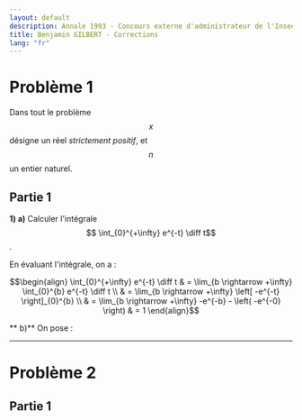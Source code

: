 ```yaml
---
layout: default
description: Annale 1993 - Concours externe d'administrateur de l'Insee
title: Benjamin GILBERT - Corrections
lang: "fr"
---
```


# Problème 1

Dans tout le problème $$x$$ désigne un réel _strictement positif_, et $$n$$ un entier naturel.

## Partie 1

**1) a)** Calculer l'intégrale $$ \int_{0}^{+\infty} e^{-t} \diff t$$. 

En évaluant l'intégrale, on a :

```math
\begin{align}
    \int_{0}^{+\infty} e^{-t} \diff t & = \lim_{b \rightarrow +\infty} \int_{0}^{b} e^{-t} \diff t \\
    & = \lim_{b \rightarrow +\infty} \left[ -e^{-t} \right]_{0}^{b} \\
    & = \lim_{b \rightarrow +\infty} -e^{-b} - \left( -e^{-0} \right)
    & = 1
\end{align}
```

**   b)** On pose :



---

# Problème 2

## Partie 1
